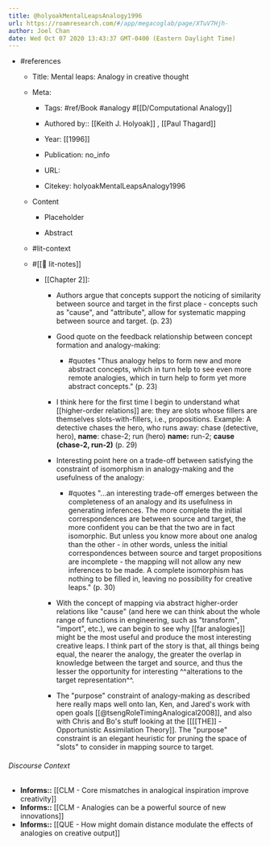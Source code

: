 ```yaml
---
title: @holyoakMentalLeapsAnalogy1996
url: https://roamresearch.com/#/app/megacoglab/page/XTuV7Hjh-
author: Joel Chan
date: Wed Oct 07 2020 13:43:37 GMT-0400 (Eastern Daylight Time)
---
```


- #references

    - Title: Mental leaps: Analogy in creative thought

    - Meta:

        - Tags: #ref/Book #analogy #[[D/Computational Analogy]]

        - Authored by::  [[Keith J. Holyoak]] ,  [[Paul Thagard]]

        - Year: [[1996]]

        - Publication: no_info

        - URL:

        - Citekey: holyoakMentalLeapsAnalogy1996

    - Content

        - Placeholder

        - Abstract

    - #lit-context

    - #[[📝 lit-notes]]

        - [[Chapter 2]]:

            - Authors argue that concepts support the noticing of similarity between source and target in the first place - concepts such as "cause", and "attribute", allow for systematic mapping between source and target. (p. 23)

            - Good quote on the feedback relationship between concept formation and analogy-making:

                - #quotes "Thus analogy helps to form new and more abstract concepts, which in turn help to see even more remote analogies, which in turn help to form yet more abstract concepts." (p. 23)

            - I think here for the first time I begin to understand what [[higher-order relations]] are: they are slots whose fillers are themselves slots-with-fillers, i.e., propositions. Example: A detective chases the hero, who runs away: chase (detective, hero), __name__: chase-2; run (hero) __name:__ run-2; **cause (chase-2, run-2)** (p. 29)

            - Interesting point here on a trade-off between satisfying the constraint of isomorphism in analogy-making and the usefulness of the analogy:

                - #quotes "…an interesting trade-off emerges between the completeness of an analogy and its usefulness in generating inferences. The more complete the initial correspondences are between source and target, the more confident you can be that the two are in fact isomorphic. But unless you know more about one analog than the other - in other words, unless the initial correspondences between source and target propositions are incomplete - the mapping will not allow any new inferences to be made. A complete isomorphism has nothing to be filled in, leaving no possibility for creative leaps." (p. 30)

            - With the concept of mapping via abstract higher-order relations like "cause" (and here we can think about the whole range of functions in engineering, such as "transform", "import", etc.), we can begin to see why [[far analogies]] might be the most useful and produce the most interesting creative leaps. I think part of the story is that, all things being equal, the nearer the analogy, the greater the overlap in knowledge between the target and source, and thus the lesser the opportunity for interesting ^^alterations to the target representation^^.

            - The "purpose" constraint of analogy-making as described here really maps well onto Ian, Ken, and Jared's work with open goals [[@tsengRoleTimingAnalogical2008]], and also with Chris and Bo's stuff looking at the [[[[THE]] - Opportunistic Assimilation Theory]]. The "purpose" constraint is an elegant heuristic for pruning the space of "slots" to consider in mapping source to target.

###### Discourse Context

- **Informs::** [[CLM - Core mismatches in analogical inspiration improve creativity]]
- **Informs::** [[CLM - Analogies can be a powerful source of new innovations]]
- **Informs::** [[QUE - How might domain distance modulate the effects of analogies on creative output]]
